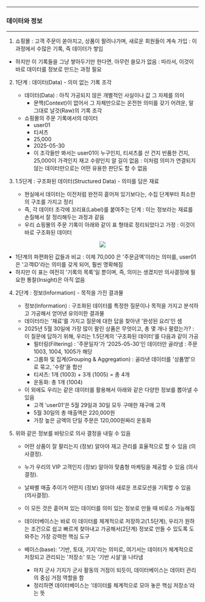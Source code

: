 -----
### 데이터와 정보
-----
1. 쇼핑몰 : 고객 주문이 쏟아지고, 상품이 팔려나가며, 새로운 회원들이 계속 가입 : 이 과정에서 수많은 기록, 즉 데이터가 쌓임
  - 하지만 이 기록들을 그냥 쌓아두기만 한다면, 아무런 쓸모가 없음 : 따라서, 이것이 바로 데이터를 정보로 만드는 과정 필요

2. 1단계 : 데이터(Data) - 의미 없는 기록 조각
   - 데이터(Data) : 아직 가공되지 않은 개별적인 사실이나 값 그 자체를 의미
     + 문맥(Context)이 없어서 그 자체만으로는 온전한 의미를 갖기 어려운, 말 그대로 날것(Raw)의 기록 조각
   - 쇼핑몰의 주문 기록에서의 데이터
     + user01
     + 티셔츠
     + 25,000
     + 2025-05-30
     + 이 조각들만 봐서는 user01이 누구인지, 티셔츠를 산 건지 반품한 건지, 25,000이 가격인지 재고 수량인지 알 길이 없음 : 이처럼 의미가 연결되지 않는 데이터만으로는 어떤 유용한 판단도 할 수 없음

3. 1.5단계 : 구조화된 데이터(Structured Data) - 의미를 담은 재료
   - 현실에서 데이터는 이전처럼 완전히 흩어져 있기보다는, 수집 단계부터 최소한의 구조를 가지고 정리
   - 즉, 각 데이터 조각에 꼬리표(Label)를 붙여주는 단계 : 이는 정보라는 재료를 손질해서 잘 정리해두는 과정과 같음
   - 우리 쇼핑몰의 주문 기록이 아래와 같이 표 형태로 정리되었다고 가정 : 이것이 바로 구조화된 데이터
<div align="center">
<img src="https://github.com/user-attachments/assets/f6cb809b-3ae7-4f60-9b4a-c31c63bfdbb8">
</div>

  - 1단계의 파편화된 값들과 비교 : 이제 70,000 은 '주문금액'이라는 의미를, user01 은 '고객ID'라는 의미를 갖게 되어, 훨씬 명확해짐
  - 하지만 이 표는 여전히 '기록의 목록'일 뿐이며, 즉, 의미는 생겼지만 의사결정에 필요한 통찰(Insight)은 아직 없음

4. 2단계 : 정보(Information) - 목적을 가진 결과물
   - 정보(Information) : 구조화된 데이터를 특정한 질문이나 목적을 가지고 분석하고 가공해서 얻어낸 유의미한 결과물
   - 데이터라는 '재료'를 가지고 질문에 대한 답을 찾아낸 '완성된 요리'인 셈
   - 2025년 5월 30일에 가장 많이 팔린 상품은 무엇이고, 총 몇 개나 팔렸는가? : 이 질문에 답하기 위해, 우리는 1.5단계의 '구조화된 데이터'를 다음과 같이 가공
      + 필터링(Filtering) : '주문일자'가 '2025-05-30'인 데이터만 골라냄 : 주문 1003, 1004, 1005가 해당
      + 그룹화 및 집계(Grouping & Aggregation) : 골라낸 데이터를 '상품명'으로 묶고, '수량'을 합산
      + 티셔츠: 1개 (1003) + 3개 (1005) = 총 4개
      + 운동화: 총 1개 (1004)
   - 이 외에도 우리는 같은 데이터를 활용해서 아래와 같은 다양한 정보를 뽑아낼 수 있음
      + 고객 'user01'은 5월 29일과 30일 모두 구매한 재구매 고객
      + 5월 30일의 총 매출액은 220,000원
      + 가장 높은 금액의 단일 주문은 120,000원짜리 운동화

5. 위와 같은 정보를 바탕으로 의사 결정을 내릴 수 있음
   - 어떤 상품이 잘 팔리는지 (정보) 알아야 재고 관리를 효율적으로 할 수 있음 (의사결정).
   - 누가 우리의 VIP 고객인지 (정보) 알아야 맞춤형 마케팅을 제공할 수 있음 (의사결정).
   - 날짜별 매출 추이가 어떤지 (정보) 알아야 새로운 프로모션을 기획할 수 있음 (의사결정).

   - 이 모든 것은 흩어져 있는 데이터를 의미 있는 정보로 만들 때 비로소 가능해짐
   - 데이터베이스는 바로 이 데이터를 체계적으로 저장하고(1.5단계), 우리가 원하는 조건으로 쉽고 빠르게 찾아내고 가공해서(2단계) 정보로 만들 수 있도록 도와주는 가장 강력한 핵심 도구
   - 베이스(base): '기반, 토대, 기지'라는 의미로, 여기서는 데이터가 체계적으로 저장되고 관리되는 '저장소' 또는 '기반 시설'을 나타냄
     + 마치 군사 기지가 군사 활동의 거점이 되듯이, 데이터베이스는 데이터 관리의 중심 거점 역할을 함
     + 정리하면 데이터베이스는 '데이터를 체계적으로 모아 놓은 핵심 저장소'라는 뜻
